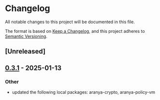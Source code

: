 # Changelog

All notable changes to this project will be documented in this file.

The format is based on [Keep a Changelog](https://keepachangelog.com/en/1.0.0/),
and this project adheres to [Semantic Versioning](https://semver.org/spec/v2.0.0.html).

## [Unreleased]

## [0.3.1](https://github.com/aranya-project/aranya-core/compare/aranya-crypto-ffi-v0.3.0...aranya-crypto-ffi-v0.3.1) - 2025-01-13

### Other

- updated the following local packages: aranya-crypto, aranya-policy-vm
